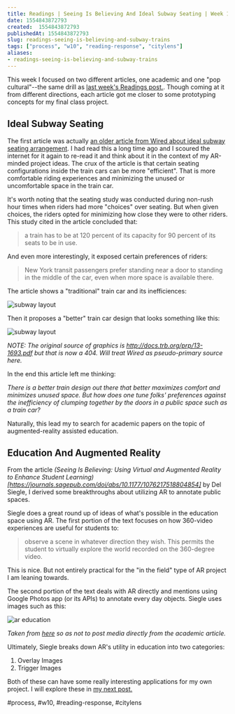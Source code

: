 ```yaml
---
title: Readings | Seeing Is Believing And Ideal Subway Seating | Week 10
date: 1554843872793
created:  1554843872793
publishedAt: 1554843872793
slug: readings-seeing-is-believing-and-subway-trains
tags: ["process", "w10", "reading-response", "citylens"]
aliases:
- readings-seeing-is-believing-and-subway-trains
---
```


This week I focused on two different articles, one academic and one "pop cultural"--the same drill as [last week's Readings post.](/posts/readings-augmented-reality-art-and-applications). Though coming at it from different directions, each article got me closer to some prototyping concepts for my final class project.

## Ideal Subway Seating

The first article was actually [an older article from Wired about ideal subway seating arrangement](https://www.wired.com/2013/04/rethinking-subway-seating/). I had read this a long time ago and I scoured the internet for it again to re-read it and think about it in the context of my AR-minded project ideas. The crux of the article is that certain seating configurations inside the train cars can be more "efficient". That is more comfortable riding experiences and minimizing the unused or uncomfortable space in the train car.

It's worth noting that the seating study was conducted during non-rush hour times when riders had more "choices" over seating. But when given choices, the riders opted for minimizing how close they were to other riders. This study cited in the article concluded that:

> a train has to be at 120 percent of its capacity for 90 percent of its seats to be in use.

And even more interestingly, it exposed certain preferences of riders:

> New York transit passengers prefer standing near a door to standing in the middle of the car, even when more space is available there.

The article shows a "traditional" train car and its inefficiences:

![subway layout](https://media.wired.com/photos/59335afd58b0d64bb35d4ec9/master/w_670,c_limit/trad-layout-e1366120222249.jpg)

Then it proposes a "better" train car design that looks something like this:

![subway layout](https://media.wired.com/photos/59335afed80dd005b42b1ad2/master/w_670,c_limit/recom-layout-e1366120282386.jpg)

_NOTE: The original source of graphics is http://docs.trb.org/prp/13-1693.pdf but that is now a 404. Will treat Wired as pseudo-primary source here._

In the end this article left me thinking:

_There is a better train design out there that better maximizes comfort and minimizes unused space. But how does one tune folks' preferences against the inefficiency of clumping together by the doors in a public space such as a train car?_

Naturally, this lead my to search for academic papers on the topic of augmented-reality assisted education.

## Education And Augmented Reality

From the article _(Seeing Is Believing: Using Virtual and Augmented Reality to Enhance Student Learning)[https://journals.sagepub.com/doi/abs/10.1177/1076217518804854]_ by Del Siegle, I derived some breakthroughs about utilizing AR to annotate public spaces.

Siegle does a great round up of ideas of what's possible in the education space using AR. The first portion of the text focuses on how 360-video experiences are useful for students to:

> observe a scene in whatever direction they wish. This permits the student to virtually explore the world recorded on the 360-degree video.

This is nice. But not entirely practical for the "in the field" type of AR project I am leaning towards.

The second portion of the text deals with AR directly and mentions using Google Photos app (or its APIs) to annotate every day objects. Siegle uses images such as this:

![ar education](https://lh3.googleusercontent.com/4i5_tvZp8EJEHh4BBbh-z_7iFs0UUwGZTc13qoTt5c3O5oBp8Axps6t4Em0lAxI7vHrq7s0Juj5XaUcc_rRQDzqW6YAYTyvhd5M2Hg=w1375)

_Taken from [here](https://edu.google.com/products/vr-ar/expeditions/?modal_active=none) so as not to post media directly from the academic article._

Ultimately, Siegle breaks down AR's utility in education into two categories:

1. Overlay Images
2. Trigger Images

Both of these can have some really interesting applications for my own project. I will explore these in [my next post.](/posts/final-project-research-phase)

#process, #w10, #reading-response, #citylens

